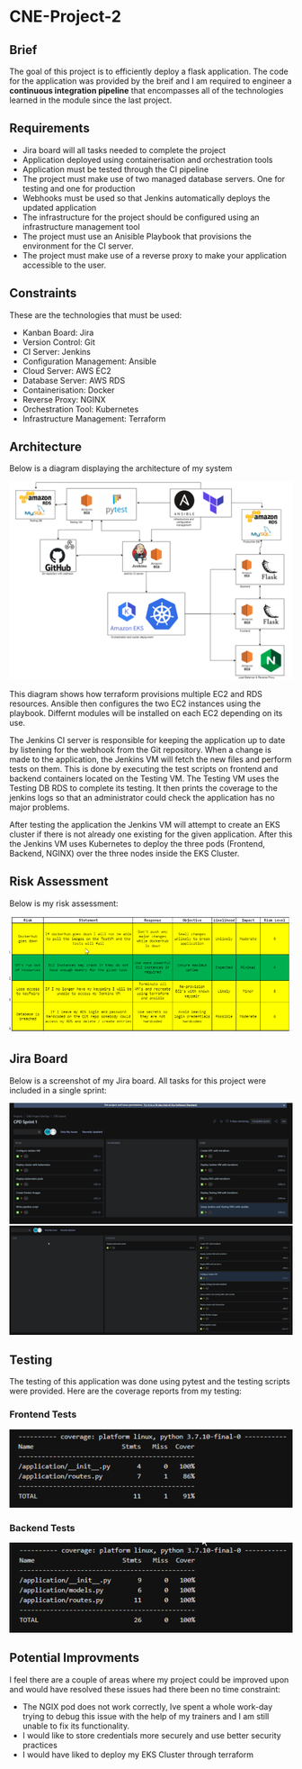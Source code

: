 # CNE-Project-2

## Brief

The goal of this project is to efficiently deploy a flask application. The code for the application was provided by the breif and I am required to engineer a **continuous integration pipeline** that encompasses all of the technologies learned in the module since the last project.

## Requirements

* Jira board will all tasks needed to complete the project
* Application deployed using containerisation and orchestration tools
* Application must be tested through the CI pipeline
* The project must make use of two managed database servers. One for testing and one for production
* Webhooks must be used so that Jenkins automatically deploys the updated application
* The infrastructure for the project should be configured using an infrastructure management tool
* The project must use an Anisible Playbook that provisions the environment for the CI server.
* The project must make use of a reverse proxy to make your application accessible to the user.

## Constraints

These are the technologies that must be used:
* Kanban Board: Jira
* Version Control: Git
* CI Server: Jenkins
* Configuration Management: Ansible
* Cloud Server: AWS EC2
* Database Server: AWS RDS
* Containerisation: Docker
* Reverse Proxy: NGINX
* Orchestration Tool: Kubernetes
* Infrastructure Management: Terraform


## Architecture

Below is a diagram displaying the architecture of my system

![arch-diagram](images/arch-diagram.png) 

This diagram shows how terraform provisions multiple EC2 and RDS resources. Ansible then configures the two EC2 instances using the playbook. Differnt modules will be installed on each EC2 depending on its use. 

The Jenkins CI server is responsible for keeping the application up to date by listening for the webhook from the Git repository. When a change is made to the application, the Jenkins VM will fetch the new files and perform tests on them. This is done by executing the test scripts on frontend and backend containers located on the Testing VM. The Testing VM uses the Testing DB RDS to complete its testing. It then prints the coverage to the jenkins logs so that an administrator could check the application has no major problems.

After testing the application the Jenkins VM will attempt to create an EKS cluster if there is not already one existing for the given application. After this the Jenkins VM uses Kubernetes to deploy the three pods (Frontend, Backend, NGINX) over the three nodes inside the EKS Cluster.

## Risk Assessment

Below is my risk assessment:

![risk-assess](images/risk-assessment.png)

## Jira Board

Below is a screenshot of my Jira board. All tasks for this project were included in a single sprint:

![jira1](images/jira1.png)
![jira2](images/jira2.png)


## Testing

The testing of this application was done using pytest and the testing scripts were provided. Here are the coverage reports from my testing:

### Frontend Tests
![test-front](images/frontend-tests.png) 

### Backend Tests
![test-back](images/backend-tests.png) 

## Potential Improvments

I feel there are a couple of areas where my project could be improved upon and would have resolved these issues had there been no time constraint:
* The NGIX pod does not work correctly, Ive spent a whole work-day trying to debug this issue with the help of my trainers and I am still unable to fix its functionality.
* I would like to store credentials more securely and use better security practices
* I would have liked to deploy my EKS Cluster through terraform

